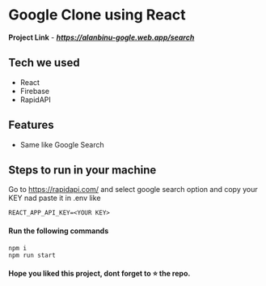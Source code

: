 
# Google Clone using React

**Project Link** - ***https://alanbinu-gogle.web.app/search***

## Tech we used

- React
- Firebase 
- RapidAPI

## Features

- Same like Google Search

## Steps to run in your machine

Go to https://rapidapi.com/ and select google search option and copy your KEY nad paste it in .env like
```
REACT_APP_API_KEY=<YOUR KEY>
```

#### Run the following commands
```
npm i
npm run start
```



#### Hope you liked this project, dont forget to ⭐ the repo.

